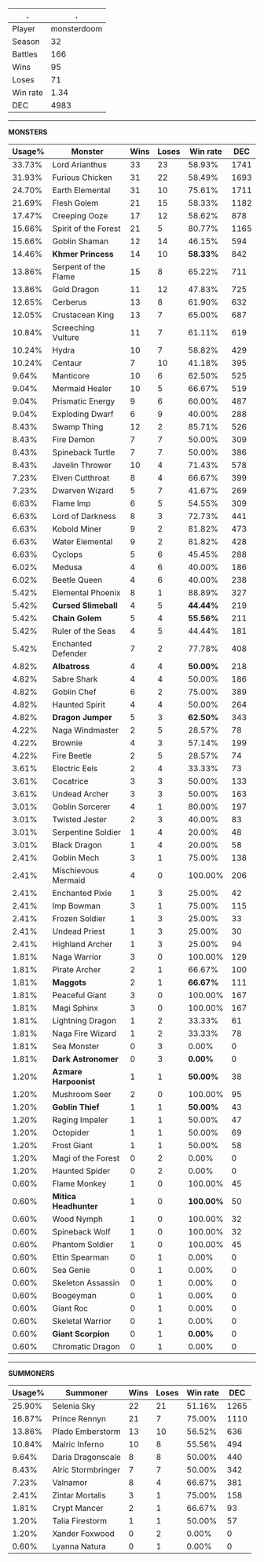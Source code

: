 .|.
|-|-
Player|monsterdoom
Season|32
Battles|166
Wins|95
Loses|71
Win rate|1.34
DEC|4983

---
**MONSTERS**

Usage%|Monster|Wins|Loses|Win rate|DEC|
-|-|-|-|-|-|
33.73%|Lord Arianthus|33|23|58.93%|1741|
31.93%|Furious Chicken|31|22|58.49%|1693|
24.70%|Earth Elemental|31|10|75.61%|1711|
21.69%|Flesh Golem|21|15|58.33%|1182|
17.47%|Creeping Ooze|17|12|58.62%|878|
15.66%|Spirit of the Forest|21|5|80.77%|1165|
15.66%|Goblin Shaman|12|14|46.15%|594|
14.46%|**Khmer Princess**|14|10|**58.33%**|842|
13.86%|Serpent of the Flame|15|8|65.22%|711|
13.86%|Gold Dragon|11|12|47.83%|725|
12.65%|Cerberus|13|8|61.90%|632|
12.05%|Crustacean King|13|7|65.00%|687|
10.84%|Screeching Vulture|11|7|61.11%|619|
10.24%|Hydra|10|7|58.82%|429|
10.24%|Centaur|7|10|41.18%|395|
9.64%|Manticore|10|6|62.50%|525|
9.04%|Mermaid Healer|10|5|66.67%|519|
9.04%|Prismatic Energy|9|6|60.00%|487|
9.04%|Exploding Dwarf|6|9|40.00%|288|
8.43%|Swamp Thing|12|2|85.71%|526|
8.43%|Fire Demon|7|7|50.00%|309|
8.43%|Spineback Turtle|7|7|50.00%|386|
8.43%|Javelin Thrower|10|4|71.43%|578|
7.23%|Elven Cutthroat|8|4|66.67%|399|
7.23%|Dwarven Wizard|5|7|41.67%|269|
6.63%|Flame Imp|6|5|54.55%|309|
6.63%|Lord of Darkness|8|3|72.73%|441|
6.63%|Kobold Miner|9|2|81.82%|473|
6.63%|Water Elemental|9|2|81.82%|428|
6.63%|Cyclops|5|6|45.45%|288|
6.02%|Medusa|4|6|40.00%|186|
6.02%|Beetle Queen|4|6|40.00%|238|
5.42%|Elemental Phoenix|8|1|88.89%|327|
5.42%|**Cursed Slimeball**|4|5|**44.44%**|219|
5.42%|**Chain Golem**|5|4|**55.56%**|211|
5.42%|Ruler of the Seas|4|5|44.44%|181|
5.42%|Enchanted Defender|7|2|77.78%|408|
4.82%|**Albatross**|4|4|**50.00%**|218|
4.82%|Sabre Shark|4|4|50.00%|186|
4.82%|Goblin Chef|6|2|75.00%|389|
4.82%|Haunted Spirit|4|4|50.00%|264|
4.82%|**Dragon Jumper**|5|3|**62.50%**|343|
4.22%|Naga Windmaster|2|5|28.57%|78|
4.22%|Brownie|4|3|57.14%|199|
4.22%|Fire Beetle|2|5|28.57%|74|
3.61%|Electric Eels|2|4|33.33%|73|
3.61%|Cocatrice|3|3|50.00%|133|
3.61%|Undead Archer|3|3|50.00%|163|
3.01%|Goblin Sorcerer|4|1|80.00%|197|
3.01%|Twisted Jester|2|3|40.00%|83|
3.01%|Serpentine Soldier|1|4|20.00%|48|
3.01%|Black Dragon|1|4|20.00%|58|
2.41%|Goblin Mech|3|1|75.00%|138|
2.41%|Mischievous Mermaid|4|0|100.00%|206|
2.41%|Enchanted Pixie|1|3|25.00%|42|
2.41%|Imp Bowman|3|1|75.00%|115|
2.41%|Frozen Soldier|1|3|25.00%|33|
2.41%|Undead Priest|1|3|25.00%|30|
2.41%|Highland Archer|1|3|25.00%|94|
1.81%|Naga Warrior|3|0|100.00%|129|
1.81%|Pirate Archer|2|1|66.67%|100|
1.81%|**Maggots**|2|1|**66.67%**|111|
1.81%|Peaceful Giant|3|0|100.00%|167|
1.81%|Magi Sphinx|3|0|100.00%|167|
1.81%|Lightning Dragon|1|2|33.33%|61|
1.81%|Naga Fire Wizard|1|2|33.33%|78|
1.81%|Sea Monster|0|3|0.00%|0|
1.81%|**Dark Astronomer**|0|3|**0.00%**|0|
1.20%|**Azmare Harpoonist**|1|1|**50.00%**|38|
1.20%|Mushroom Seer|2|0|100.00%|95|
1.20%|**Goblin Thief**|1|1|**50.00%**|43|
1.20%|Raging Impaler|1|1|50.00%|47|
1.20%|Octopider|1|1|50.00%|69|
1.20%|Frost Giant|1|1|50.00%|58|
1.20%|Magi of the Forest|0|2|0.00%|0|
1.20%|Haunted Spider|0|2|0.00%|0|
0.60%|Flame Monkey|1|0|100.00%|45|
0.60%|**Mitica Headhunter**|1|0|**100.00%**|50|
0.60%|Wood Nymph|1|0|100.00%|32|
0.60%|Spineback Wolf|1|0|100.00%|32|
0.60%|Phantom Soldier|1|0|100.00%|45|
0.60%|Ettin Spearman|0|1|0.00%|0|
0.60%|Sea Genie|0|1|0.00%|0|
0.60%|Skeleton Assassin|0|1|0.00%|0|
0.60%|Boogeyman|0|1|0.00%|0|
0.60%|Giant Roc|0|1|0.00%|0|
0.60%|Skeletal Warrior|0|1|0.00%|0|
0.60%|**Giant Scorpion**|0|1|**0.00%**|0|
0.60%|Chromatic Dragon|0|1|0.00%|0|

---
**SUMMONERS**

Usage%|Summoner|Wins|Loses|Win rate|DEC|
-|-|-|-|-|-|
25.90%|Selenia Sky|22|21|51.16%|1265|
16.87%|Prince Rennyn|21|7|75.00%|1110|
13.86%|Plado Emberstorm|13|10|56.52%|636|
10.84%|Malric Inferno|10|8|55.56%|494|
9.64%|Daria Dragonscale|8|8|50.00%|440|
8.43%|Alric Stormbringer|7|7|50.00%|342|
7.23%|Valnamor|8|4|66.67%|381|
2.41%|Zintar Mortalis|3|1|75.00%|158|
1.81%|Crypt Mancer|2|1|66.67%|93|
1.20%|Talia Firestorm|1|1|50.00%|57|
1.20%|Xander Foxwood|0|2|0.00%|0|
0.60%|Lyanna Natura|0|1|0.00%|0|
